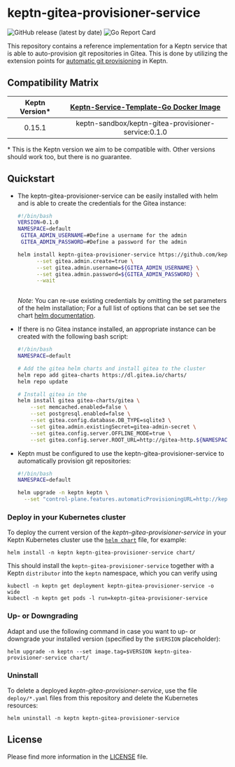 # keptn-gitea-provisioner-service

![GitHub release (latest by date)](https://img.shields.io/github/v/release/keptn-sandbox/keptn-gitea-provisioner-service)
![Go Report Card](https://goreportcard.com/badge/github.com/keptn-sandbox/keptn-gitea-provisioner-service)

This repository contains a reference implementation for a Keptn service that is able to auto-provision git repositories
in Gitea. This is done by utilizing the extension points for [automatic git provisioning](https://keptn.sh/docs/0.16.x/api/git_provisioning/) in Keptn.

## Compatibility Matrix

| Keptn Version* | [Keptn-Service-Template-Go Docker Image](https://hub.docker.com/r/keptn-sandbox/keptn-gitea-provisioner-service/tags) |
|:--------------:|:---------------------------------------------------------------------------------------------------------------------:|
|     0.15.1     |                                  keptn-sandbox/keptn-gitea-provisioner-service:0.1.0                                  |

\* This is the Keptn version we aim to be compatible with. Other versions should work too, but there is no guarantee.

## Quickstart

* The keptn-gitea-provisioner-service can be easily installed with helm and is able to create the credentials for the Gitea
instance:
  ```bash
  #!/bin/bash
  VERSION=0.1.0
  NAMESPACE=default
   GITEA_ADMIN_USERNAME=#Define a username for the admin
   GITEA_ADMIN_PASSWORD=#Define a password for the admin
  
  helm install keptn-gitea-provisioner-service https://github.com/keptn-sandbox/keptn-gitea-provisioner-service/releases/download/${VERSION}/keptn-gitea-provisioner-service-${VERSION}.tgz \
        --set gitea.admin.create=true \
        --set gitea.admin.username=${GITEA_ADMIN_USERNAME} \
        --set gitea.admin.password=${GITEA_ADMIN_PASSWORD} \
        --wait
    
  ```
  
  *Note*: You can re-use existing credentials by omitting the set parameters of the helm installation; For a full list 
          of options that can be set see the chart [helm documentation](chart/README.md).

* If there is no Gitea instance installed, an appropriate instance can be created with the following bash script:
  ```bash
  #!/bin/bash
  NAMESPACE=default
  
  # Add the gitea helm charts and install gitea to the cluster
  helm repo add gitea-charts https://dl.gitea.io/charts/
  helm repo update
  
  # Install gitea in the 
  helm install gitea gitea-charts/gitea \
      --set memcached.enabled=false \
      --set postgresql.enabled=false \
      --set gitea.config.database.DB_TYPE=sqlite3 \
      --set gitea.admin.existingSecret=gitea-admin-secret \
      --set gitea.config.server.OFFLINE_MODE=true \
      --set gitea.config.server.ROOT_URL=http://gitea-http.${NAMESPACE}:3000/
  ```

* Keptn must be configured to use the keptn-gitea-provisioner-service to automatically provision git repositories:
  ```bash
  #!/bin/bash
  NAMESPACE=default
  
  helm upgrade -n keptn keptn \
    --set "control-plane.features.automaticProvisioningURL=http://keptn-gitea-provisioner-service.${NAMESPACE}"
  ```

### Deploy in your Kubernetes cluster

To deploy the current version of the *keptn-gitea-provisioner-service* in your Keptn Kubernetes cluster use the [`helm chart`](chart/Chart.yaml) file,
for example:

```console
helm install -n keptn keptn-gitea-provisioner-service chart/
```

This should install the `keptn-gitea-provisioner-service` together with a Keptn `distributor` into the `keptn` namespace, which you can verify using

```console
kubectl -n keptn get deployment keptn-gitea-provisioner-service -o wide
kubectl -n keptn get pods -l run=keptn-gitea-provisioner-service
```

### Up- or Downgrading

Adapt and use the following command in case you want to up- or downgrade your installed version (specified by the `$VERSION` placeholder):

```console
helm upgrade -n keptn --set image.tag=$VERSION keptn-gitea-provisioner-service chart/
```

### Uninstall

To delete a deployed *keptn-gitea-provisioner-service*, use the file `deploy/*.yaml` files from this repository and delete the Kubernetes resources:

```console
helm uninstall -n keptn keptn-gitea-provisioner-service
```

## License

Please find more information in the [LICENSE](LICENSE) file.
